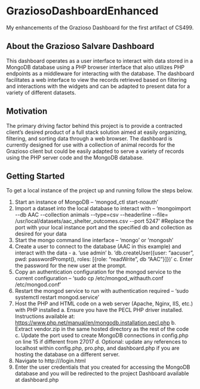# GraziosoDashboardEnhanced
My enhancements of the Grazioso Dashboard for the first artifact of CS499.

## About the Grazioso Salvare Dashboard
This dashboard operates as a user interface to interact with data stored in a MongoDB database using a PHP browser interface that also utilizes PHP endpoints as a middleware for interacting with the database. The dashboard facilitates a web interface to view the records retrieved based on filtering and interactions with the widgets and can be adapted to present data for a variety of different datasets.

## Motivation
The primary driving factor behind this project is to provide a contracted client’s desired product of a full stack solution aimed at easily organizing, filtering, and sorting data through a web browser. The dashboard is currently designed for use with a collection of animal records for the Grazioso client but could be easily adapted to serve a variety of records using the PHP server code and the MongoDB database.

## Getting Started
To get a local instance of the project up and running follow the steps below.

  1.	Start an instance of MongoDB – ‘mongod_ctl start-noauth’
  2.	Import a dataset into the local database to interact with – ‘mongoimport --db AAC --collection animals --type=csv --headerline --file= /usr/local/datasets/aac_shelter_outcomes.csv --port 5247’ #Replace the port with your local instance port and the specified db and collection as desired for your data
  3.	Start the mongo command line interface – ‘mongo’ or ‘mongosh’
  4.	Create a user to connect to the database (AAC in this example) and interact with the data - 
    a.	‘use admin’
    b.	‘db.createUser({user: “aacuser”, pwd: passwordPrompt(), roles: [{role: “readWrite”, db “AAC”}]})’
    c.	Enter the password for the new user at the prompt.
  5.	Copy an authentication configuration for the mongod service to the current configuration – ‘sudo cp /etc/mongod_withauth.conf /etc/mongod.conf’
  6.	Restart the mongod service to run with authentication required – ‘sudo systemctl restart mongod.service’
  7.	Host the PHP and HTML code on a web server (Apache, Nginx, IIS, etc.) with PHP installed
    a.	Ensure you have the PECL PHP driver installed. Instructions available at: https://www.php.net/manual/en/mongodb.installation.pecl.php
    b.	Extract vendor.zip in the same hosted directory as the rest of the code
    c.	Update the port used to create MongoDB connections in config.php on line 15 if different from 27017
    d.	Optional: update any references to localhost within config.php, pro.php, and dashboard.php if you are hosting the database on a different server.
  8.	Navigate to http://<server>/login.html
  9.	Enter the user credentials that you created for accessing the MongoDB database and you will be redirected to the project Dashboard available at dashboard.php



